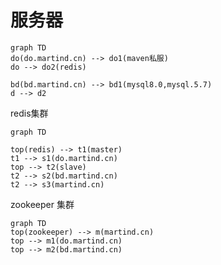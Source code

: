# 服务器

```mermaid
graph TD
do(do.martind.cn) --> do1(maven私服)
do --> do2(redis)

bd(bd.martind.cn) --> bd1(mysql8.0,mysql.5.7)
d --> d2
```
redis集群
```mermaid
graph TD

top(redis) --> t1(master)
t1 --> s1(do.martind.cn)
top --> t2(slave)
t2 --> s2(bd.martind.cn)
t2 --> s3(martind.cn)

```
zookeeper 集群

```mermaid
graph TD
top(zookeeper) --> m(martind.cn)
top --> m1(do.martind.cn)
top --> m2(bd.martind.cn)
```